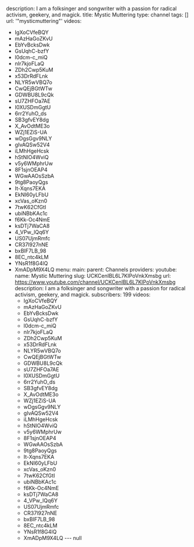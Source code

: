 description: I am a folksinger and songwriter with a passion for radical activism,
  geekery, and magick.
title: Mystic Muttering
type: channel
tags: []
url: '"mysticmuttering"'
videos:
- IgXoCVfeBQY
- mAzHaGoZKvU
- EbYvBcksDwk
- GsUqhC-bzfY
- l0dcm-c_miQ
- nIr7kjoFLaQ
- ZDh2Cwp5KuM
- x53DrRdFLnk
- NLYR5wVBQ7o
- CwQEjBGtWTw
- GDWBU8L9cQk
- sU7ZHFOa7AE
- I0XUSDmGgtU
- 6rr2YuhO_ds
- SB3gfvEY8dg
- X_AvOdtME3o
- WZj1EZiS-UA
- wDgsGgv9NLY
- gIvAQSw52V4
- iLMhHgeHcsk
- hStNIO4WviQ
- v5y6WMphrUw
- 8F1sjnOEAP4
- WGwAAOsSzbA
- 9tg8PaoyQgs
- It-Xqns7EKA
- EkNI60yLFbU
- xcVas_oKzn0
- 7twK62CfGtI
- ubiNBbKAc1c
- f6Kk-Oc4NmE
- ksDTj7WaCA8
- 4_VPw_lQq6Y
- US07UjmRmfc
- CR37l927nNE
- bxBIF7LB_98
- 8EC_ntc4kLM
- YNsR1f8G4lQ
- XmADpM9X4LQ
menu:
  main:
    parent: Channels
providers:
  youtube:
    name: Mystic Muttering
    slug: UCKCenIBL6L7KIPoVnkXmsbg
    url: https://www.youtube.com/channel/UCKCenIBL6L7KIPoVnkXmsbg
    description: I am a folksinger and songwriter with a passion for radical activism,
      geekery, and magick.
    subscribers: 199
    videos:
    - IgXoCVfeBQY
    - mAzHaGoZKvU
    - EbYvBcksDwk
    - GsUqhC-bzfY
    - l0dcm-c_miQ
    - nIr7kjoFLaQ
    - ZDh2Cwp5KuM
    - x53DrRdFLnk
    - NLYR5wVBQ7o
    - CwQEjBGtWTw
    - GDWBU8L9cQk
    - sU7ZHFOa7AE
    - I0XUSDmGgtU
    - 6rr2YuhO_ds
    - SB3gfvEY8dg
    - X_AvOdtME3o
    - WZj1EZiS-UA
    - wDgsGgv9NLY
    - gIvAQSw52V4
    - iLMhHgeHcsk
    - hStNIO4WviQ
    - v5y6WMphrUw
    - 8F1sjnOEAP4
    - WGwAAOsSzbA
    - 9tg8PaoyQgs
    - It-Xqns7EKA
    - EkNI60yLFbU
    - xcVas_oKzn0
    - 7twK62CfGtI
    - ubiNBbKAc1c
    - f6Kk-Oc4NmE
    - ksDTj7WaCA8
    - 4_VPw_lQq6Y
    - US07UjmRmfc
    - CR37l927nNE
    - bxBIF7LB_98
    - 8EC_ntc4kLM
    - YNsR1f8G4lQ
    - XmADpM9X4LQ
--- null

